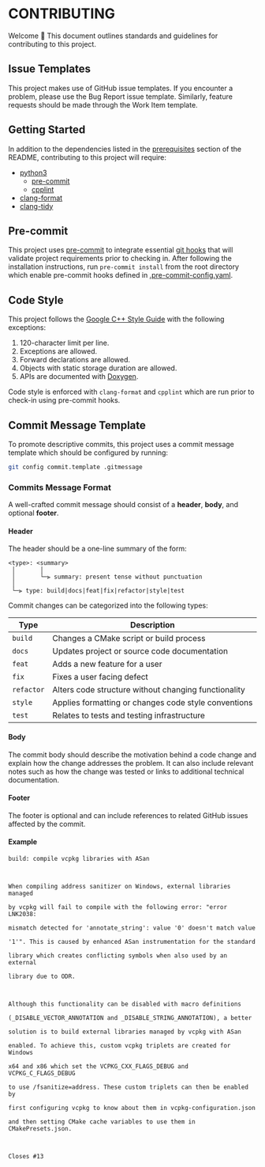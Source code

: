 # CONTRIBUTING

Welcome 👋 This document outlines standards and guidelines for contributing to this project.

## Issue Templates

This project makes use of GitHub issue templates. If you encounter a problem, please use the Bug Report issue template. Similarly, feature requests should be made through the Work Item template.

## Getting Started

In addition to the dependencies listed in the [prerequisites](README.md#Prerequisites) section of the README, contributing to this project will require:

- [python3](https://www.python.org/downloads/)
  - [pre-commit](https://pre-commit.com)
  - [cpplint](https://github.com/cpplint/cpplint)
- [clang-format](https://clang.llvm.org/docs/ClangFormat.html)
- [clang-tidy](https://clang.llvm.org/extra/clang-tidy/)

## Pre-commit

This project uses [pre-commit](https://pre-commit.com) to integrate essential [git hooks](https://git-scm.com/book/en/v2/Customizing-Git-Git-Hooks) that will validate project requirements prior to checking in. After following the installation instructions, run `pre-commit install` from the root directory which enable pre-commit hooks defined in [.pre-commit-config.yaml](.pre-commit-config.yaml).

## Code Style

This project follows the [Google C++ Style Guide](https://google.github.io/styleguide/cppguide.html) with the following exceptions:

1. 120-character limit per line.
2. Exceptions are allowed.
3. Forward declarations are allowed.
4. Objects with static storage duration are allowed.
5. APIs are documented with [Doxygen](https://www.doxygen.nl/).

Code style is enforced with `clang-format` and `cpplint` which are run prior to check-in using pre-commit hooks.

## Commit Message Template

To promote descriptive commits, this project uses a commit message template which should be configured by running:

```bash
git config commit.template .gitmessage
```

### Commits Message Format

A well-crafted commit message should consist of a **header**, **body**, and optional **footer**.

#### Header

The header should be a one-line summary of the form:

```text
<type>: <summary>
 │       │
 │       └─⫸ summary: present tense without punctuation
 │
 └─⫸ type: build|docs|feat|fix|refactor|style|test
```

Commit changes can be categorized into the following types:

| Type       | Description                                          |
| -------    | ---------------------------------------------------- |
| `build`    | Changes a CMake script or build process              |
| `docs`     | Updates project or source code documentation         |
| `feat`     | Adds a new feature for a user                        |
| `fix`      | Fixes a user facing defect                           |
| `refactor` | Alters code structure without changing functionality |
| `style`    | Applies formatting or changes code style conventions |
| `test`     | Relates to tests and testing infrastructure          |

#### Body

The commit body should describe the motivation behind a code change and explain how the change addresses the problem. It can also include relevant notes such as how the change was tested or links to additional technical documentation.

#### Footer

The footer is optional and can include references to related GitHub issues affected by the commit.

#### Example

```text
build: compile vcpkg libraries with ASan



When compiling address sanitizer on Windows, external libraries managed

by vcpkg will fail to compile with the following error: "error LNK2038:

mismatch detected for 'annotate_string': value '0' doesn't match value

'1'". This is caused by enhanced ASan instrumentation for the standard

library which creates conflicting symbols when also used by an external

library due to ODR.



Although this functionality can be disabled with macro definitions

(_DISABLE_VECTOR_ANNOTATION and _DISABLE_STRING_ANNOTATION), a better

solution is to build external libraries managed by vcpkg with ASan

enabled. To achieve this, custom vcpkg triplets are created for Windows

x64 and x86 which set the VCPKG_CXX_FLAGS_DEBUG and VCPKG_C_FLAGS_DEBUG

to use /fsanitize=address. These custom triplets can then be enabled by

first configuring vcpkg to know about them in vcpkg-configuration.json

and then setting CMake cache variables to use them in CMakePresets.json.



Closes #13
```
